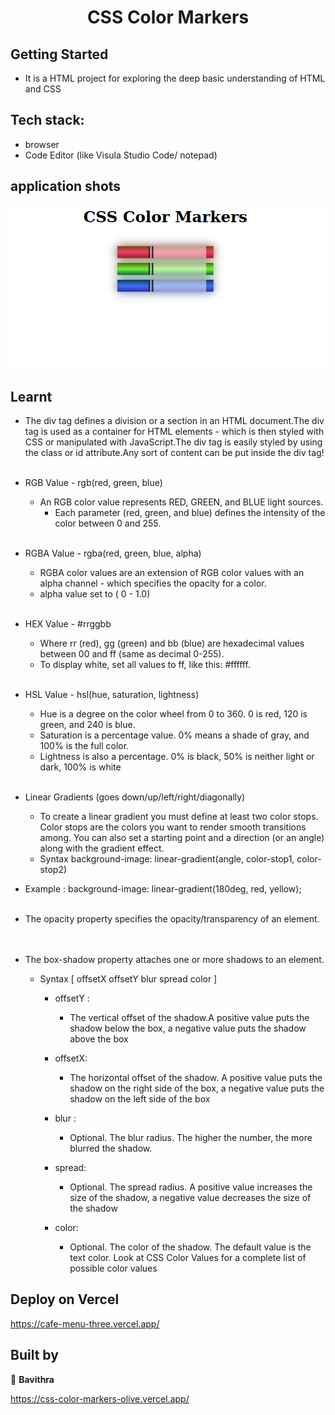 
<h1 align="center"> CSS Color Markers </h1>

## Getting Started

- It is a HTML project for exploring the deep basic understanding of HTML and CSS

## Tech stack:
- browser
- Code Editor (like Visula Studio Code/ notepad)

## application shots
![image1](https://github.com/pavithra-deepika/css-color-markers/blob/main/iamge/image.png)

## Learnt
 - The div tag defines a division or a section in an HTML document.The div tag is used as a container for HTML elements - which is then styled with CSS or manipulated with JavaScript.The div tag is easily styled by using the class or id attribute.Any sort
  of content can be put inside the div tag! 
 <br></br>        

  - RGB Value - rgb(red, green, blue)
     - An RGB color value represents RED, GREEN, and BLUE light sources.
         - Each parameter (red, green, and blue) defines the intensity of the color between 0 and 255.
 <br></br>        
 - RGBA Value -  rgba(red, green, blue, alpha)
    - RGBA color values are an extension of RGB color values with an alpha channel - which specifies the opacity for a color.
    - alpha value set to ( 0 - 1.0)
 <br></br>        
- HEX Value - #rrggbb
    - Where rr (red), gg (green) and bb (blue) are hexadecimal values between 00 and ff (same as decimal 0-255).
    - To display white, set all values to ff, like this: #ffffff. 
 <br></br>        
- HSL Value - hsl(hue, saturation, lightness)
    - Hue is a degree on the color wheel from 0 to 360. 0 is red, 120 is green, and 240 is blue.
    - Saturation is a percentage value. 0% means a shade of gray, and 100% is the full color.
    - Lightness is also a percentage. 0% is black, 50% is neither light or dark, 100% is white
 <br></br>        
- Linear Gradients (goes down/up/left/right/diagonally)
    - To create a linear gradient you must define at least two color stops. Color stops are the colors you want to render smooth transitions among. You can also set a starting point and a direction (or an angle) along with the gradient effect.
    - Syntax background-image: linear-gradient(angle, color-stop1, color-stop2)
- Example :   background-image: linear-gradient(180deg, red, yellow);
<br></br>
- The opacity property specifies the opacity/transparency of an element.        
<br></br>
- The box-shadow property attaches one or more shadows to an element.
     - Syntax [ offsetX offsetY blur spread color ]
        - offsetY : 
             - The vertical offset of the shadow.A positive value puts the shadow below the box, a negative value puts the shadow above the box
        - offsetX: 
             - The horizontal offset of the shadow. A positive value puts the shadow on the right side of the box, a negative value puts the shadow on the left side of the box
         - blur : 
            - Optional. The blur radius. The higher the number, the more blurred the shadow.

        - spread:
             - Optional. The spread radius. A positive value increases the size of the shadow, a negative value decreases the size of the shadow
        - color:
             - Optional. The color of the shadow. The default value is the text color. Look at CSS Color Values for a complete list of possible color values

 

## Deploy on Vercel
https://cafe-menu-three.vercel.app/
## Built by

👤 **Bavithra**










https://css-color-markers-olive.vercel.app/
